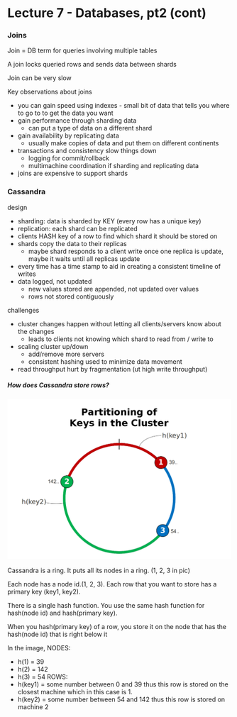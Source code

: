 Lecture 7 - Databases, pt2 (cont)
===================================

### Joins
Join = DB term for queries involving multiple tables

A join locks queried rows and sends data between shards

Join can be very slow

Key observations about joins
* you can gain speed using indexes - small bit of data that tells you where to go to to get the data you want
* gain performance through sharding data
  * can put a type of data on a different shard
* gain availability by replicating data
  * usually make copies of data and put them on different continents
* transactions and consistency slow things down
  * logging for commit/rollback
  * multimachine coordination if sharding and replicating data
* joins are expensive to support shards


### Cassandra
design
* sharding: data is sharded by KEY (every row has a unique key)
* replication: each shard can be replicated
* clients HASH key of a row to find which shard it should be stored on
* shards copy the data to their replicas
  * maybe shard responds to a client write once one replica is update, maybe it waits until all replicas update
* every time has a time stamp to aid in creating a consistent timeline of writes
* data logged, not updated
  * new values stored are appended, not updated over values
  * rows not stored contiguously

challenges
* cluster changes happen without letting all clients/servers know about the changes
  * leads to clients not knowing which shard to read from / write to
* scaling cluster up/down
  * add/remove more servers
  * consistent hashing used to minimize data movement
* read throughput hurt by fragmentation (ut high write throughput)


##### How does Cassandra store rows?

![](lecture_7-images/0a4bcaf526d0c19ee07e42bc1da397b0.png)

Cassandra is a ring. It puts all its nodes in a ring. (1, 2, 3 in pic)

Each node has a node id.(1, 2, 3). Each row that you want to store has a primary key (key1, key2).

There is a single hash function. You use the same hash function for hash(node id) and hash(primary key).

When you hash(primary key) of a row, you store it on the node that has the hash(node id) that is right below it

In the image,
NODES:
* h(1) = 39
* h(2) = 142
* h(3) = 54
ROWS:
* h(key1) = some number between 0 and 39 thus this row is stored on the closest machine which in this case is 1.
* h(key2) = some number between 54 and 142 thus this row is stored on machine 2
